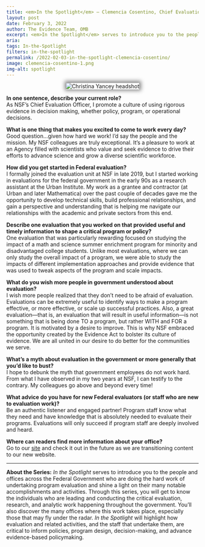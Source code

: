 ```yaml
---
title: <em>In the Spotlight</em> – Clemencia Cosentino, Chief Evaluation Officer, National Science Foundation  
layout: post
date: February 3, 2022
author: The Evidence Team, OMB
excerpt: <em>In the Spotlight</em> serves to introduce you to the people and offices across the Federal Government who are doing the hard work of undertaking program evaluation and shine a light on their many notable accomplishments and activities...
aria: 
tags: In-the-Spotlight
filters: in-the-spotlight
permalink: /2022-02-03-in-the-spotlight-clemencia-cosentino/
image: clemencia-cosentino-1.png
img-alt: spotlight
---
```



<center><img src="{{site.baseurl}}/assets/images/blog/clemencia-cosentino.png" alt="Christina Yancey headshot" class="spt-ppl margin-top-4" style="box-shadow: 1px -1px 11px 4px rgb(0 0 0 / 47%);"></center>

<strong>In one sentence, describe your current role?</strong><br/>
As NSF’s Chief Evaluation Officer, I promote a culture of using rigorous evidence in decision making, whether policy, program, or operational decisions. 

<strong>What is one thing that makes you excited to come to work every day?</strong><br/>
Good question…given how hard we work! I’d say the people and the mission. My NSF colleagues are truly exceptional. It’s a pleasure to work at an Agency filled with scientists who value and seek evidence to drive their efforts to advance science and grow a diverse scientific workforce. 

<strong>How did you get started in Federal evaluation?</strong><br/>
I formally joined the evaluation unit at NSF in late 2019, but I started working in evaluations for the federal government in the early 90s as a research assistant at the Urban Institute. My work as a grantee and contractor (at Urban and later Mathematica) over the past couple of decades gave me the opportunity to develop technical skills, build professional relationships, and gain a perspective and understanding that is helping me navigate our relationships with the academic and private sectors from this end.    

<strong>Describe one evaluation that you worked on that provided useful and timely information to shape a critical program or policy?</strong><br/>
One evaluation that was particularly rewarding focused on studying the impact of a math and science summer enrichment program for minority and disadvantaged college students. Unlike most evaluations, where we can only study the overall impact of a program, we were able to study the impacts of different implementation approaches and provide evidence that was used to tweak aspects of the program and scale impacts.

<strong>What do you wish more people in government understood about evaluation?</strong><br/>
I wish more people realized that they don’t need to be afraid of evaluation. Evaluations can be extremely useful to identify ways to make a program effective, or more effective, or scale up successful practices. Also, a great evaluation—that is, an evaluation that will result in useful information—is not something that is being done TO a program, but rather WITH and FOR a program. It is motivated by a desire to improve. This is why NSF embraced the opportunity created by the Evidence Act to bolster its culture of evidence. We are all united in our desire to do better for the communities we serve.

<strong>What’s a myth about evaluation in the government or more generally that you’d like to bust?</strong><br/>
I hope to debunk the myth that government employees do not work hard. From what I have observed in my two years at NSF, I can testify to the contrary. My colleagues go above and beyond every time!

<strong>What advice do you have for new Federal evaluators (or staff who are new to evaluation work)?</strong><br/>
Be an authentic listener and engaged partner! Program staff know what they need and have knowledge that is absolutely needed to evaluate their programs. Evaluations will only succeed if program staff are deeply involved and heard.

<strong>Where can readers find more information about your office?</strong><br/>
Go to our <a href="https://www.nsf.gov/od/oia/eac/" target="_blank" title="(opens new Window)">site</a> and check it out in the future as we are transitioning content to our new website.

<hr class="hr-spt margin-top-4">
<strong>About the Series:</strong> <em>In the Spotlight</em> serves to introduce you to the people and offices across the Federal Government who are doing the hard work of undertaking program evaluation and shine a light on their many notable accomplishments and activities. Through this series, you will get to know the individuals who are leading and conducting the critical evaluation, research, and analytic work happening throughout the government. You’ll also discover the many offices where this work takes place, especially those that may fly under the radar. <em>In the Spotlight</em> will highlight how evaluation and related activities, and the staff that undertake them, are critical to inform policies, program design, decision-making, and advance evidence-based policymaking.



 













